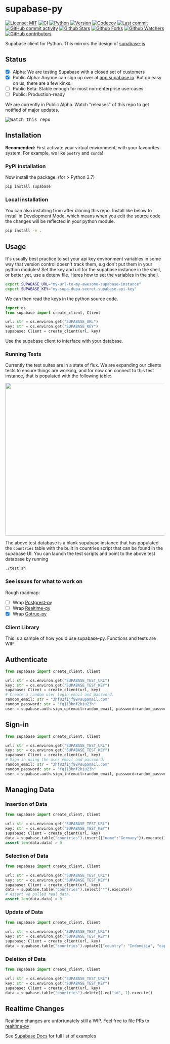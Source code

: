 # supabase-py

[![License: MIT](https://img.shields.io/badge/License-MIT-green.svg?label=license)](https://opensource.org/licenses/MIT)
[![CI](https://github.com/supabase-community/supabase-py/actions/workflows/ci.yml/badge.svg)](https://github.com/supabase-community/supabase-py/actions/workflows/ci.yml)
[![Python](https://img.shields.io/pypi/pyversions/supabase)](https://pypi.org/project/supabase)
[![Version](https://img.shields.io/pypi/v/supabase?color=%2334D058)](https://pypi.org/project/supabase)
[![Codecov](https://codecov.io/gh/supabase-community/supabase-py/branch/develop/graph/badge.svg)](https://codecov.io/gh/supabase-community/supabase-py)
[![Last commit](https://img.shields.io/github/last-commit/supabase-community/supabase-py.svg?style=flat)](https://github.com/supabase-community/supabase-py/commits)
[![GitHub commit activity](https://img.shields.io/github/commit-activity/m/supabase-community/supabase-py)](https://github.com/supabase-community/supabase-py/commits)
[![Github Stars](https://img.shields.io/github/stars/supabase-community/supabase-py?style=flat&logo=github)](https://github.com/supabase-community/supabase-py/stargazers)
[![Github Forks](https://img.shields.io/github/forks/supabase-community/supabase-py?style=flat&logo=github)](https://github.com/supabase-community/supabase-py/network/members)
[![Github Watchers](https://img.shields.io/github/watchers/supabase-community/supabase-py?style=flat&logo=github)](https://github.com/supabase-community/supabase-py)
[![GitHub contributors](https://img.shields.io/github/contributors/supabase-community/supabase-py)](https://github.com/supabase-community/supabase-py/graphs/contributors)

Supabase client for Python. This mirrors the design of [supabase-js](https://github.com/supabase/supabase-js/blob/master/README.md)

## Status

- [x] Alpha: We are testing Supabase with a closed set of customers
- [x] Public Alpha: Anyone can sign up over at [app.supabase.io](https://app.supabase.io). But go easy on us, there are a few kinks.
- [ ] Public Beta: Stable enough for most non-enterprise use-cases
- [ ] Public: Production-ready

We are currently in Public Alpha. Watch "releases" of this repo to get notified of major updates.

<kbd><img src="https://gitcdn.link/repo/supabase/supabase/master/web/static/watch-repo.gif" alt="Watch this repo"/></kbd>

## Installation

**Recomended:** First activate your virtual environment, with your favourites system. For example, we like `poetry` and `conda`!

### PyPi installation

Now install the package. (for > Python 3.7)

```bash
pip install supabase
```

### Local installation

You can also installing from after cloning this repo. Install like below to install in Development Mode, which means when you edit the source code the changes will be reflected in your python module.

```bash
pip install -e .
```

## Usage

It's usually best practice to set your api key environment variables in some way that version control doesn't track them, e.g don't put them in your python modules! Set the key and url for the supabase instance in the shell, or better yet, use a dotenv file. Heres how to set the variables in the shell.

```bash
export SUPABASE_URL="my-url-to-my-awesome-supabase-instance"
export SUPABASE_KEY="my-supa-dupa-secret-supabase-api-key"
```

We can then read the keys in the python source code.

```python
import os
from supabase import create_client, Client

url: str = os.environ.get("SUPABASE_URL")
key: str = os.environ.get("SUPABASE_KEY")
supabase: Client = create_client(url, key)
```

Use the supabase client to interface with your database.

### Running Tests

Currently the test suites are in a state of flux. We are expanding our clients tests to ensure things are working, and for now can connect to this test instance, that is populated with the following table:

<p align="center">
  <img width="720" height="481" src="https://i.ibb.co/Bq7Kdty/db.png">
</p>

The above test database is a blank supabase instance that has populated the `countries` table with the built in countries script that can be found in the supabase UI. You can launch the test scripts and point to the above test database by running

```bash
./test.sh
```

### See issues for what to work on

Rough roadmap:

- [ ] Wrap [Postgrest-py](https://github.com/supabase/postgrest-py/)
- [ ] Wrap [Realtime-py](https://github.com/supabase/realtime-py)
- [x] Wrap [Gotrue-py](https://github.com/J0/gotrue-py)

### Client Library

This is a sample of how you'd use supabase-py. Functions and tests are WIP

## Authenticate

```python
from supabase import create_client, Client

url: str = os.environ.get("SUPABASE_TEST_URL")
key: str = os.environ.get("SUPABASE_TEST_KEY")
supabase: Client = create_client(url, key)
# Create a random user login email and password.
random_email: str = "3hf82fijf92@supamail.com"
random_password: str = "fqj13bnf2hiu23h"
user = supabase.auth.sign_up(email=random_email, password=random_password)
```

## Sign-in

```python
from supabase import create_client, Client

url: str = os.environ.get("SUPABASE_TEST_URL")
key: str = os.environ.get("SUPABASE_TEST_KEY")
supabase: Client = create_client(url, key)
# Sign in using the user email and password.
random_email: str = "3hf82fijf92@supamail.com"
random_password: str = "fqj13bnf2hiu23h"
user = supabase.auth.sign_in(email=random_email, password=random_password)
```

## Managing Data

### Insertion of Data

```python
from supabase import create_client, Client

url: str = os.environ.get("SUPABASE_TEST_URL")
key: str = os.environ.get("SUPABASE_TEST_KEY")
supabase: Client = create_client(url, key)
data = supabase.table("countries").insert({"name":"Germany"}).execute()
assert len(data.data) > 0
```

### Selection of Data

```python
from supabase import create_client, Client

url: str = os.environ.get("SUPABASE_TEST_URL")
key: str = os.environ.get("SUPABASE_TEST_KEY")
supabase: Client = create_client(url, key)
data = supabase.table("countries").select("*").execute()
# Assert we pulled real data.
assert len(data.data) > 0
```

### Update of Data

```python
from supabase import create_client, Client

url: str = os.environ.get("SUPABASE_TEST_URL")
key: str = os.environ.get("SUPABASE_TEST_KEY")
supabase: Client = create_client(url, key)
data = supabase.table("countries").update({"country": "Indonesia", "capital_city": "Jakarta"}).eq("id", 1).execute()
```

### Deletion of Data

```python
from supabase import create_client, Client

url: str = os.environ.get("SUPABASE_TEST_URL")
key: str = os.environ.get("SUPABASE_TEST_KEY")
supabase: Client = create_client(url, key)
data = supabase.table("countries").delete().eq("id", 1).execute()
```


## Realtime Changes

Realtime changes are unfortunately still a WIP. Feel free to file PRs to [realtime-py](https://github.com/supabase-community/realtime-py)

See [Supabase Docs](https://supabase.io/docs/guides/client-libraries) for full list of examples
